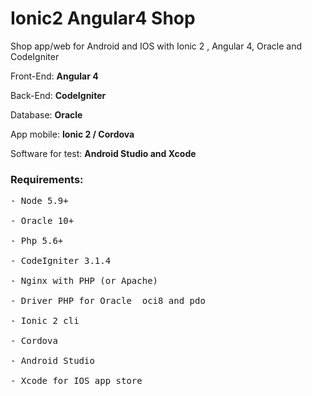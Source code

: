 # Ionic2 Angular4 Shop
Shop app/web for Android and IOS with Ionic 2  , Angular 4, Oracle  and CodeIgniter

Front-End: <strong>Angular 4</strong>

Back-End: <strong>CodeIgniter</strong>

Database: <strong>Oracle</strong>

App mobile: <strong>Ionic 2 / Cordova</strong>

Software for test: <strong>Android Studio and Xcode</strong>



<h3>Requirements:</h3>
<pre>
- Node 5.9+<br>
- Oracle 10+<br>
- Php 5.6+<br>
- CodeIgniter 3.1.4<br>
- Nginx with PHP (or Apache)<br>
- Driver PHP for Oracle  oci8 and pdo<br>
- Ionic 2 cli<br>
- Cordova<br>
- Android Studio<br>
- Xcode for IOS app store<br>
</pre>


